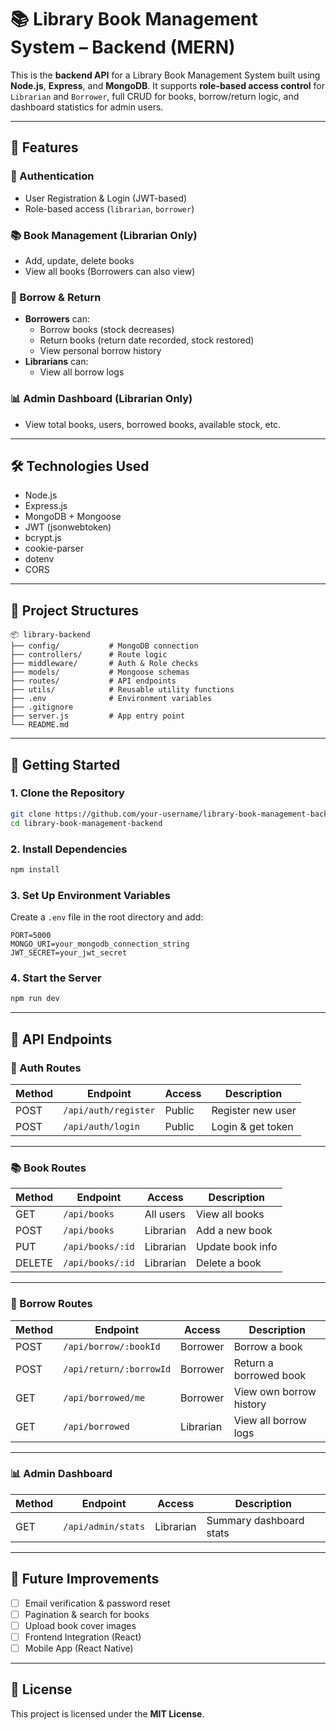 # 📚 Library Book Management System – Backend (MERN)

This is the **backend API** for a Library Book Management System built using **Node.js**, **Express**, and **MongoDB**. It supports **role-based access control** for `Librarian` and `Borrower`, full CRUD for books, borrow/return logic, and dashboard statistics for admin users.

---

## 🚀 Features

### 🔐 Authentication
- User Registration & Login (JWT-based)
- Role-based access (`librarian`, `borrower`)

### 📚 Book Management (Librarian Only)
- Add, update, delete books
- View all books (Borrowers can also view)

### 🔁 Borrow & Return
- **Borrowers** can:
  - Borrow books (stock decreases)
  - Return books (return date recorded, stock restored)
  - View personal borrow history
- **Librarians** can:
  - View all borrow logs

### 📊 Admin Dashboard (Librarian Only)
- View total books, users, borrowed books, available stock, etc.

---

## 🛠️ Technologies Used

- Node.js
- Express.js
- MongoDB + Mongoose
- JWT (jsonwebtoken)
- bcrypt.js
- cookie-parser
- dotenv
- CORS

---

## 📁 Project Structures

```
📦 library-backend
├── config/           # MongoDB connection
├── controllers/      # Route logic
├── middleware/       # Auth & Role checks
├── models/           # Mongoose schemas
├── routes/           # API endpoints
├── utils/            # Reusable utility functions
├── .env              # Environment variables
├── .gitignore
├── server.js         # App entry point
└── README.md
```

---

## 🔧 Getting Started

### 1. Clone the Repository

```bash
git clone https://github.com/your-username/library-book-management-backend.git
cd library-book-management-backend
```

### 2. Install Dependencies

```bash
npm install
```

### 3. Set Up Environment Variables

Create a `.env` file in the root directory and add:

```env
PORT=5000
MONGO_URI=your_mongodb_connection_string
JWT_SECRET=your_jwt_secret
```

### 4. Start the Server

```bash
npm run dev
```

---

## 📡 API Endpoints

### 🔐 Auth Routes

| Method | Endpoint             | Access | Description         |
|--------|----------------------|--------|---------------------|
| POST   | `/api/auth/register` | Public | Register new user   |
| POST   | `/api/auth/login`    | Public | Login & get token   |

---

### 📚 Book Routes

| Method | Endpoint         | Access    | Description      |
|--------|------------------|-----------|------------------|
| GET    | `/api/books`     | All users | View all books   |
| POST   | `/api/books`     | Librarian | Add a new book   |
| PUT    | `/api/books/:id` | Librarian | Update book info |
| DELETE | `/api/books/:id` | Librarian | Delete a book    |

---

### 🔁 Borrow Routes

| Method | Endpoint                | Access    | Description             |
|--------|-------------------------|-----------|-------------------------|
| POST   | `/api/borrow/:bookId`   | Borrower  | Borrow a book           |
| POST   | `/api/return/:borrowId` | Borrower  | Return a borrowed book  |
| GET    | `/api/borrowed/me`      | Borrower  | View own borrow history |
| GET    | `/api/borrowed`         | Librarian | View all borrow logs    |

---

### 📊 Admin Dashboard

| Method | Endpoint           | Access    | Description             |
|--------|--------------------|-----------|-------------------------|
| GET    | `/api/admin/stats` | Librarian | Summary dashboard stats |

---

## 🧠 Future Improvements

- [ ] Email verification & password reset
- [ ] Pagination & search for books
- [ ] Upload book cover images
- [ ] Frontend Integration (React)
- [ ] Mobile App (React Native)

---

## 📄 License

This project is licensed under the **MIT License**.
